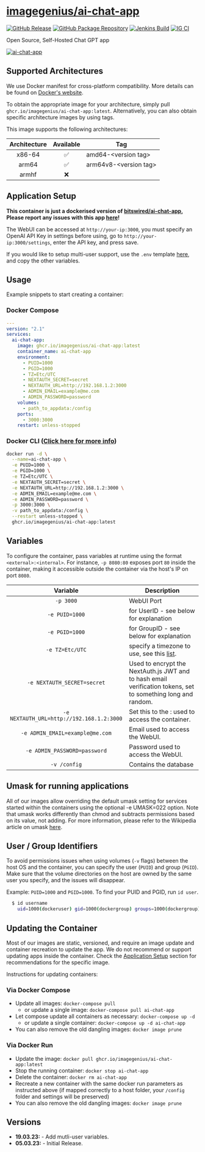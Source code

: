 <!-- DO NOT EDIT THIS FILE MANUALLY  -->

# [imagegenius/ai-chat-app](https://github.com/imagegenius/docker-ai-chat-app)

[![GitHub Release](https://img.shields.io/github/release/imagegenius/docker-ai-chat-app.svg?color=007EC6&labelColor=555555&logoColor=ffffff&style=for-the-badge&logo=github)](https://github.com/imagegenius/docker-ai-chat-app/releases)
[![GitHub Package Repository](https://shields.io/badge/GitHub%20Package-blue?logo=github&logoColor=ffffff&style=for-the-badge)](https://github.com/imagegenius/docker-ai-chat-app/packages)
[![Jenkins Build](https://img.shields.io/jenkins/build?labelColor=555555&logoColor=ffffff&style=for-the-badge&jobUrl=https%3A%2F%2Fci.imagegenius.io%2Fjob%2FDocker-Pipeline-Builders%2Fjob%2Fdocker-ai-chat-app%2Fjob%2Fmain%2F&logo=jenkins)](https://ci.imagegenius.io/job/Docker-Pipeline-Builders/job/docker-ai-chat-app/job/main/)
[![IG CI](https://img.shields.io/badge/dynamic/yaml?color=007EC6&labelColor=555555&logoColor=ffffff&style=for-the-badge&label=CI&query=CI&url=https%3A%2F%2Fci-tests.imagegenius.io%2Fai-chat-app%2Flatest-main%2Fci-status.yml)](https://ci-tests.imagegenius.io/ai-chat-app/latest-main/index.html)

Open Source, Self-Hosted Chat GPT app

[![ai-chat-app](https://raw.githubusercontent.com/bitswired/ai-chat-app/main/public/logo.png)](https://github.com/bitswired/ai-chat-app)

## Supported Architectures

We use Docker manifest for cross-platform compatibility. More details can be found on [Docker's website](https://github.com/docker/distribution/blob/master/docs/spec/manifest-v2-2.md#manifest-list).

To obtain the appropriate image for your architecture, simply pull `ghcr.io/imagegenius/ai-chat-app:latest`. Alternatively, you can also obtain specific architecture images by using tags.

This image supports the following architectures:

| Architecture | Available | Tag |
| :----: | :----: | ---- |
| x86-64 | ✅ | amd64-\<version tag\> |
| arm64 | ✅ | arm64v8-\<version tag\> |
| armhf | ❌ | |

## Application Setup

**This container is just a dockerised version of [bitswired/ai-chat-app](https://github.com/bitswired/ai-chat-app), Please report any issues with this app [here](https://github.com/bitswired/ai-chat-app/issues)!**

The WebUI can be accessed at `http://your-ip:3000`, you must specify an OpenAI API Key in settings before using, go to `http://your-ip:3000/settings`, enter the API key, and press save.

If you would like to setup multi-user support, use the `.env` template [here](https://github.com/bitswired/ai-chat-app/blob/main/.env.multi-user.example), and copy the other variables.

## Usage

Example snippets to start creating a container:

### Docker Compose

```yaml
---
version: "2.1"
services:
  ai-chat-app:
    image: ghcr.io/imagegenius/ai-chat-app:latest
    container_name: ai-chat-app
    environment:
      - PUID=1000
      - PGID=1000
      - TZ=Etc/UTC
      - NEXTAUTH_SECRET=secret
      - NEXTAUTH_URL=http://192.168.1.2:3000
      - ADMIN_EMAIL=example@me.com
      - ADMIN_PASSWORD=password
    volumes:
      - path_to_appdata:/config
    ports:
      - 3000:3000
    restart: unless-stopped
```

### Docker CLI ([Click here for more info](https://docs.docker.com/engine/reference/commandline/cli/))

```bash
docker run -d \
  --name=ai-chat-app \
  -e PUID=1000 \
  -e PGID=1000 \
  -e TZ=Etc/UTC \
  -e NEXTAUTH_SECRET=secret \
  -e NEXTAUTH_URL=http://192.168.1.2:3000 \
  -e ADMIN_EMAIL=example@me.com \
  -e ADMIN_PASSWORD=password \
  -p 3000:3000 \
  -v path_to_appdata:/config \
  --restart unless-stopped \
  ghcr.io/imagegenius/ai-chat-app:latest

```

## Variables

To configure the container, pass variables at runtime using the format `<external>:<internal>`. For instance, `-p 8080:80` exposes port `80` inside the container, making it accessible outside the container via the host's IP on port `8080`.

| Variable | Description |
| :----: | --- |
| `-p 3000` | WebUI Port |
| `-e PUID=1000` | for UserID - see below for explanation |
| `-e PGID=1000` | for GroupID - see below for explanation |
| `-e TZ=Etc/UTC` | specify a timezone to use, see this [list](https://en.wikipedia.org/wiki/List_of_tz_database_time_zones#List). |
| `-e NEXTAUTH_SECRET=secret` | Used to encrypt the NextAuth.js JWT and to hash email verification tokens, set to something long and random. |
| `-e NEXTAUTH_URL=http://192.168.1.2:3000` | Set this to the <IP>:<port> used to access the container. |
| `-e ADMIN_EMAIL=example@me.com` | Email used to access the WebUI. |
| `-e ADMIN_PASSWORD=password` | Password used to access the WebUI. |
| `-v /config` | Contains the database |

## Umask for running applications

All of our images allow overriding the default umask setting for services started within the containers using the optional -e UMASK=022 option. Note that umask works differently than chmod and subtracts permissions based on its value, not adding. For more information, please refer to the Wikipedia article on umask [here](https://en.wikipedia.org/wiki/Umask).

## User / Group Identifiers

To avoid permissions issues when using volumes (`-v` flags) between the host OS and the container, you can specify the user (`PUID`) and group (`PGID`). Make sure that the volume directories on the host are owned by the same user you specify, and the issues will disappear.

Example: `PUID=1000` and `PGID=1000`. To find your PUID and PGID, run `id user`.

```bash
  $ id username
    uid=1000(dockeruser) gid=1000(dockergroup) groups=1000(dockergroup)
```

## Updating the Container

Most of our images are static, versioned, and require an image update and container recreation to update the app. We do not recommend or support updating apps inside the container. Check the [Application Setup](#application-setup) section for recommendations for the specific image.

Instructions for updating containers:

### Via Docker Compose

* Update all images: `docker-compose pull`
  * or update a single image: `docker-compose pull ai-chat-app`
* Let compose update all containers as necessary: `docker-compose up -d`
  * or update a single container: `docker-compose up -d ai-chat-app`
* You can also remove the old dangling images: `docker image prune`

### Via Docker Run

* Update the image: `docker pull ghcr.io/imagegenius/ai-chat-app:latest`
* Stop the running container: `docker stop ai-chat-app`
* Delete the container: `docker rm ai-chat-app`
* Recreate a new container with the same docker run parameters as instructed above (if mapped correctly to a host folder, your `/config` folder and settings will be preserved)
* You can also remove the old dangling images: `docker image prune`

## Versions

* **19.03.23:** - Add mutli-user variables.
* **05.03.23:** - Initial Release.
